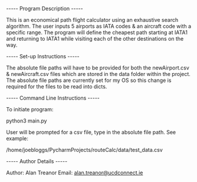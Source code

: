 ----- Program Description -----

This is an economical path flight calculator using an 
exhaustive search algorithm. The user inputs 5 airports
as IATA codes & an aircraft code with a specific range.
The program will define the cheapest path starting at 
IATA1 and returning to IATA1 while visiting each of the
other destinations on the way.



----- Set-up Instructions -----

The absolute file paths will have to be provided for
both the newAirport.csv & newAircraft.csv files which 
are stored in the data folder within the project. The
absolute file paths are currently set for my OS so this
change is required for the files to be read into dicts.


----- Command Line Instructions -----

To initiate program:

python3 main.py

User will be prompted for a csv file, type in the 
absolute file path. See example:

/home/joebloggs/PycharmProjects/routeCalc/data/test_data.csv


----- Author Details -----

Author:  Alan Treanor
Email: alan.treanor@ucdconnect.ie